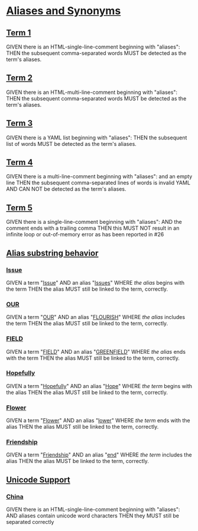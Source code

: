 # [Aliases and Synonyms](#aliases-and-synonyms)

## [Term 1](#term-1)

<!-- aliases: T1 Alias1, T1-Alias2, T1.Alias3 -->

GIVEN there is an HTML-single-line-comment beginning with "aliases": THEN the
subsequent comma-separated words MUST be detected as the term's aliases.

## [Term 2](#term-2)

<!--
aliases: T2 Alias1, T2-Alias2, T2.Alias3
-->

GIVEN there is an HTML-multi-line-comment beginning with "aliases":
THEN the subsequent comma-separated words MUST be detected as the term's aliases.

## [Term 3](#term-3)

<!--
aliases:
- T3 Alias1
- T3-Alias2
- T3.Alias3
-->

GIVEN there is a YAML list beginning with "aliases":
THEN the subsequent list of words MUST be detected as the term's aliases.

## [Term 4](#term-4)

<!--
aliases:

T4 Alias1
T4-Alias2
T4.Alias3
-->

GIVEN there is a multi-line-comment beginning with "aliases": and an empty line
THEN the subsequent comma-separated lines of words is invalid YAML AND CAN NOT be detected as the term's aliases.

## [Term 5](#term-5)

<!-- aliases: T5-Alias1, T5-Alias2, -->

GIVEN there is a single-line-comment beginning with "aliases":
AND the comment ends with a trailing comma THEN this MUST NOT result in an infinite loop or out-of-memory error as has been reported in #26

## [Alias substring behavior](#alias-substring-behavior)

### [Issue](#issue)

<!-- aliases: Issues -->

GIVEN a term "[Issue][1]" AND an alias "[Issues][1]" WHERE *the alias* begins with the term
THEN the alias MUST still be linked to the term, correctly.

### [OUR](#our)

<!-- aliases: FLOURISH -->

GIVEN a term "[OUR][2]" AND an alias "[FLOURISH][2]" WHERE *the alias* includes the term
THEN the alias MUST still be linked to the term, correctly.

### [FIELD](#field)

<!-- aliases: GREENFIELD -->

GIVEN a term "[FIELD][3]" AND an alias "[GREENFIELD][3]" WHERE *the alias* ends with the term
THEN the alias MUST still be linked to the term, correctly.

### [Hopefully](#hopefully)

<!-- aliases: Hope -->

GIVEN a term "[Hopefully][4]" AND an alias "[Hope][4]" WHERE *the term* begins with the alias
THEN the alias MUST still be linked to the term, correctly.

### [Flower](#flower)

<!-- aliases: lower -->

GIVEN a term "[Flower][5]" AND an alias "[lower][5]" WHERE *the term* ends with the alias
THEN the alias MUST still be linked to the term, correctly.

### [Friendship](#friendship)

<!-- aliases: end -->

GIVEN a term "[Friendship][6]" AND an alias "[end][6]" WHERE *the term* includes the alias
THEN the alias MUST be linked to the term, correctly.

## [Unicode Support](#unicode-support)

### [China](#china)

<!-- aliases: 中国zhōngguó, zhōngguó中国, 中zhōngguó国, zhōng中国guó -->

GIVEN there is an HTML-single-line-comment beginning with "aliases":
AND aliases contain unicode word characters
THEN they MUST still be separated correctly

[1]: #issue "GIVEN a term \"Issue\" AND an alias \"Issues\" WHERE the alias begins with the term
THEN the alias MUST still be linked to the term, correctly."

[2]: #our "GIVEN a term \"OUR\" AND an alias \"FLOURISH\" WHERE the alias includes the term
THEN the alias MUST still be linked to the term, correctly."

[3]: #field "GIVEN a term \"FIELD\" AND an alias \"GREENFIELD\" WHERE the alias ends with the term
THEN the alias MUST still be linked to the term, correctly."

[4]: #hopefully "GIVEN a term \"Hopefully\" AND an alias \"Hope\" WHERE the term begins with the alias
THEN the alias MUST still be linked to the term, correctly."

[5]: #flower "GIVEN a term \"Flower\" AND an alias \"lower\" WHERE the term ends with the alias
THEN the alias MUST still be linked to the term, correctly."

[6]: #friendship "GIVEN a term \"Friendship\" AND an alias \"end\" WHERE the term includes the alias
THEN the alias MUST be linked to the term, correctly."
